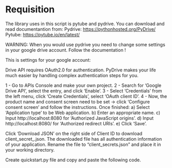 # Requisition
The library uses in this script is pytube and pydrive. 
You can download and read documentantion from:
Pydrive: https://pythonhosted.org/PyDrive/
Pytube: https://pytube.io/en/latest/

WARNING: When you would use pydrive you need to change some settings in your google drive account. 
Follow the documentation !

This is settings for your google account: 

Drive API requires OAuth2.0 for authentication. PyDrive makes your life much easier by handling complex authentication steps for you.

1 - Go to APIs Console and make your own project.
2 - Search for ‘Google Drive API’, select the entry, and click ‘Enable’.
3 - Select ‘Credentials’ from the left menu, click ‘Create Credentials’, select ‘OAuth client ID’.
4 - Now, the product name and consent screen need to be set -> click ‘Configure consent screen’ and follow the instructions. Once finished:
      a) Select ‘Application type’ to be Web application.
      b) Enter an appropriate name.
      c) Input http://localhost:8080 for ‘Authorized JavaScript origins’.
      d) Input http://localhost:8080/ for ‘Authorized redirect URIs’.
      e) Click ‘Save’.
  
Click ‘Download JSON’ on the right side of Client ID to download client_secret_<really long ID>.json.
The downloaded file has all authentication information of your application. Rename the file to “client_secrets.json” and place it in your working directory.

Create quickstart.py file and copy and paste the following code.
